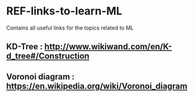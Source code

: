 # REF-links-to-learn-ML
Contains all useful links for the topics related to ML


## KD-Tree : http://www.wikiwand.com/en/K-d_tree#/Construction
## Voronoi diagram : https://en.wikipedia.org/wiki/Voronoi_diagram

